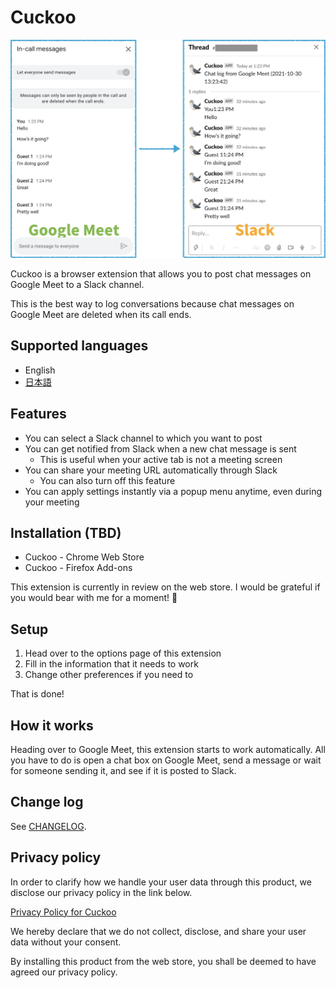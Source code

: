 # Cuckoo
![Google Meet to Slack](/img/google_meet_to_slack.png)

Cuckoo is a browser extension that allows you to post chat messages on Google Meet to a Slack channel.

This is the best way to log conversations because chat messages on Google Meet are deleted when its call ends.

## Supported languages
* English
* [日本語](/README/ja.md)

## Features
* You can select a Slack channel to which you want to post
* You can get notified from Slack when a new chat message is sent
    * This is useful when your active tab is not a meeting screen
* You can share your meeting URL automatically through Slack
    * You can also turn off this feature
* You can apply settings instantly via a popup menu anytime, even during your meeting

## Installation (TBD)
* Cuckoo - Chrome Web Store
* Cuckoo - Firefox Add-ons

This extension is currently in review on the web store. I would be grateful if you would bear with me for a moment! 🙏

## Setup
1. Head over to the options page of this extension
2. Fill in the information that it needs to work
3. Change other preferences if you need to

That is done!

## How it works
Heading over to Google Meet, this extension starts to work automatically. All you have to do is open a chat box on Google Meet, send a message or wait for someone sending it, and see if it is posted to Slack.

## Change log
See [CHANGELOG](/CHANGELOG/en.md).

## Privacy policy
In order to clarify how we handle your user data through this product, we disclose our privacy policy in the link below.

[Privacy Policy for Cuckoo](https://www.freeprivacypolicy.com/live/7e46ca5d-46df-4134-9e11-02addfba616b)

We hereby declare that we do not collect, disclose, and share your user data without your consent.

By installing this product from the web store, you shall be deemed to have agreed our privacy policy.
